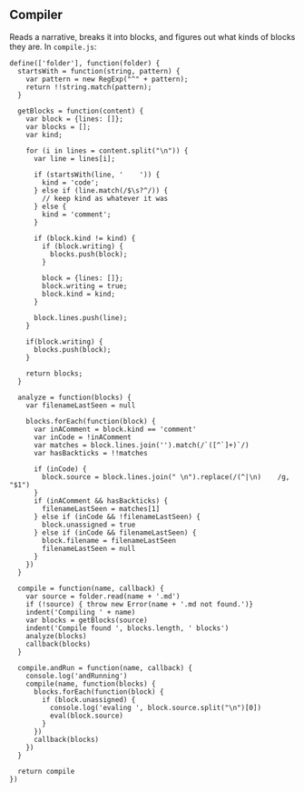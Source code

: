 Compiler
--------

Reads a narrative, breaks it into blocks, and figures out what kinds of blocks they are. In `compile.js`:

    define(['folder'], function(folder) {
      startsWith = function(string, pattern) {
        var pattern = new RegExp("^" + pattern);
        return !!string.match(pattern);
      }

      getBlocks = function(content) {
        var block = {lines: []};
        var blocks = [];
        var kind;

        for (i in lines = content.split("\n")) {
          var line = lines[i];

          if (startsWith(line, '    ')) { 
            kind = 'code';
          } else if (line.match(/$\s?^/)) {
            // keep kind as whatever it was
          } else {
            kind = 'comment';
          }

          if (block.kind != kind) {
            if (block.writing) {
              blocks.push(block);
            }

            block = {lines: []};
            block.writing = true;
            block.kind = kind;
          }

          block.lines.push(line);
        }

        if(block.writing) {
          blocks.push(block);
        }

        return blocks;
      }

      analyze = function(blocks) {
        var filenameLastSeen = null

        blocks.forEach(function(block) {
          var inAComment = block.kind == 'comment'
          var inCode = !inAComment
          var matches = block.lines.join('').match(/`([^`]+)`/)
          var hasBackticks = !!matches

          if (inCode) {
            block.source = block.lines.join(" \n").replace(/(^|\n)    /g, "$1")
          }
          if (inAComment && hasBackticks) {
            filenameLastSeen = matches[1]
          } else if (inCode && !filenameLastSeen) {
            block.unassigned = true
          } else if (inCode && filenameLastSeen) {
            block.filename = filenameLastSeen
            filenameLastSeen = null
          }
        })
      }

      compile = function(name, callback) {
        var source = folder.read(name + '.md')
        if (!source) { throw new Error(name + '.md not found.')}
        indent('Compiling ' + name)
        var blocks = getBlocks(source)
        indent('Compile found ', blocks.length, ' blocks')
        analyze(blocks)
        callback(blocks)
      }

      compile.andRun = function(name, callback) {
        console.log('andRunning')
        compile(name, function(blocks) {      
          blocks.forEach(function(block) {
            if (block.unassigned) {
              console.log('evaling ', block.source.split("\n")[0])
              eval(block.source)
            }
          })
          callback(blocks)
        })
      }

      return compile
    })

